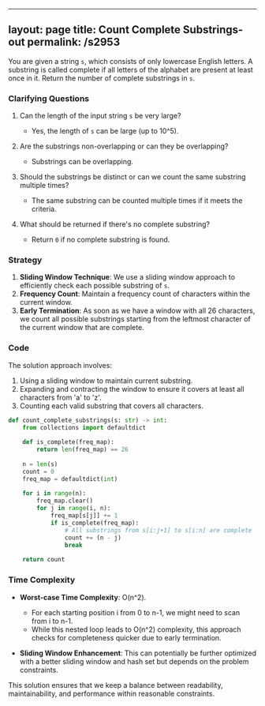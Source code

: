 
---
layout: page
title:  Count Complete Substrings-out
permalink: /s2953
---

You are given a string `s`, which consists of only lowercase English letters. A substring is called complete if all letters of the alphabet are present at least once in it. Return the number of complete substrings in `s`.

### Clarifying Questions

1. Can the length of the input string `s` be very large?
   - Yes, the length of `s` can be large (up to 10^5).
   
2. Are the substrings non-overlapping or can they be overlapping?
   - Substrings can be overlapping.
   
3. Should the substrings be distinct or can we count the same substring multiple times?
   - The same substring can be counted multiple times if it meets the criteria.
   
4. What should be returned if there's no complete substring?
   - Return `0` if no complete substring is found.

### Strategy

1. **Sliding Window Technique**: We use a sliding window approach to efficiently check each possible substring of `s`.
2. **Frequency Count**: Maintain a frequency count of characters within the current window.
3. **Early Termination**: As soon as we have a window with all 26 characters, we count all possible substrings starting from the leftmost character of the current window that are complete.

### Code

The solution approach involves:
1. Using a sliding window to maintain current substring.
2. Expanding and contracting the window to ensure it covers at least all characters from 'a' to 'z'.
3. Counting each valid substring that covers all characters.

```python
def count_complete_substrings(s: str) -> int:
    from collections import defaultdict
    
    def is_complete(freq_map):
        return len(freq_map) == 26
    
    n = len(s)
    count = 0
    freq_map = defaultdict(int)
    
    for i in range(n):
        freq_map.clear()
        for j in range(i, n):
            freq_map[s[j]] += 1
            if is_complete(freq_map):
                # All substrings from s[i:j+1] to s[i:n] are complete
                count += (n - j)
                break
                
    return count
```

### Time Complexity

- **Worst-case Time Complexity**: O(n^2).
  - For each starting position i from 0 to n-1, we might need to scan from i to n-1.
  - While this nested loop leads to O(n^2) complexity, this approach checks for completeness quicker due to early termination.
  
- **Sliding Window Enhancement**: This can potentially be further optimized with a better sliding window and hash set but depends on the problem constraints.

This solution ensures that we keep a balance between readability, maintainability, and performance within reasonable constraints.
